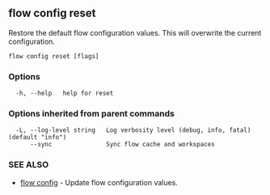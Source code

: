 ## flow config reset

Restore the default flow configuration values. This will overwrite the current configuration.

```
flow config reset [flags]
```

### Options

```
  -h, --help   help for reset
```

### Options inherited from parent commands

```
  -L, --log-level string   Log verbosity level (debug, info, fatal) (default "info")
      --sync               Sync flow cache and workspaces
```

### SEE ALSO

* [flow config](flow_config.md)	 - Update flow configuration values.

